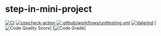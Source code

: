 # step-in-mini-project
[![CI](https://github.com/prani2298/tic-tac-toe-mini-project/actions/workflows/build.yml/badge.svg)](https://github.com/prani2298/tic-tac-toe-mini-project/actions/workflows/build.yml)
[![cppcheck-action](https://github.com/prani2298/tic-tac-toe-mini-project/actions/workflows/cpp.yml/badge.svg)](https://github.com/prani2298/tic-tac-toe-mini-project/actions/workflows/cpp.yml)
 [![.github/workflows/unittesting.yml](https://github.com/prani2298/tic-tac-toe-mini-project/actions/workflows/unittesting.yml/badge.svg)](https://github.com/prani2298/tic-tac-toe-mini-project/actions/workflows/unittesting.yml)
 [![Valgrind](https://github.com/prani2298/tic-tac-toe-mini-project/actions/workflows/Valgrind.yml/badge.svg)](https://github.com/prani2298/tic-tac-toe-mini-project/actions/workflows/Valgrind.yml)
[![Code Quality Score](https://www.code-inspector.com/project/28108/score/svg)]
[![Code Grade](https://www.code-inspector.com/project/28108/status/svg)]
